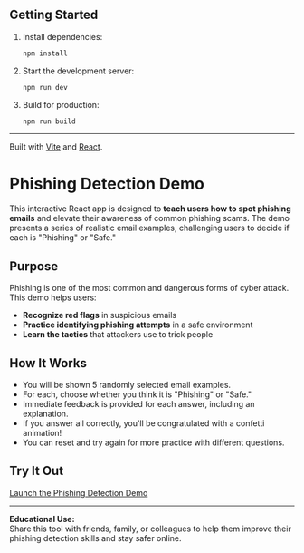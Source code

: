## Getting Started

1. Install dependencies:
   ```sh
   npm install
   ```
2. Start the development server:
   ```sh
   npm run dev
   ```
3. Build for production:
   ```sh
   npm run build
   ```

---
Built with [Vite](https://vitejs.dev/) and [React](https://react.dev/).

# Phishing Detection Demo

This interactive React app is designed to **teach users how to spot phishing emails** and elevate their awareness of common phishing scams. The demo presents a series of realistic email examples, challenging users to decide if each is "Phishing" or "Safe." 

## Purpose

Phishing is one of the most common and dangerous forms of cyber attack. This demo helps users:
- **Recognize red flags** in suspicious emails
- **Practice identifying phishing attempts** in a safe environment
- **Learn the tactics** that attackers use to trick people

## How It Works

- You will be shown 5 randomly selected email examples.
- For each, choose whether you think it is "Phishing" or "Safe."
- Immediate feedback is provided for each answer, including an explanation.
- If you answer all correctly, you'll be congratulated with a confetti animation!
- You can reset and try again for more practice with different questions.

## Try It Out

[Launch the Phishing Detection Demo](https://bwennin92.github.io/phishing-demo/)

---

**Educational Use:**  
Share this tool with friends, family, or colleagues to help them improve their phishing detection skills and stay safer online.
